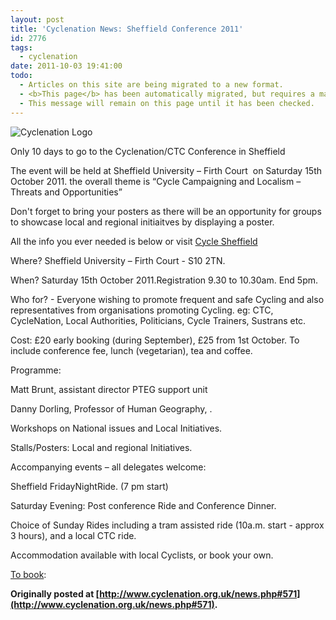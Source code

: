 ```yaml
---
layout: post
title: 'Cyclenation News: Sheffield Conference 2011'
id: 2776
tags:
  - cyclenation
date: 2011-10-03 19:41:00
todo:
  - Articles on this site are being migrated to a new format.
  - <b>This page</b> has been automatically migrated, but requires a manual check-&amp;-tune to ensure the format and links all work as expected.
  - This message will remain on this page until it has been checked.
---
```


![Cyclenation Logo](http://www.pompeybug.co.uk/wp-content/plugins/wp-cyclenation-news/cnlogo.jpg)<p>Only 10 days to go to the Cyclenation/CTC Conference in Sheffield&nbsp;

The event will be held at Sheffield  University &ndash; Firth Court&nbsp; on Saturday 15th October 2011\. the overall theme is &ldquo;Cycle Campaigning and Localism &ndash; Threats and Opportunities&rdquo;

Don't forget to bring your posters as there will be an opportunity for groups to showcase local and regional initiaitves by displaying a poster.&nbsp;

All the info you ever needed is below or visit [Cycle Sheffield](http://www.cyclesheffield.org.uk/conference/ "cycle sheffield")

Where? Sheffield University &ndash; Firth Court - S10 2TN.

When? Saturday 15th October 2011.Registration 9.30 to 10.30am. End 5pm.

Who for? - Everyone wishing to promote frequent and safe
Cycling and also representatives from organisations promoting
Cycling. eg: CTC, CycleNation, Local Authorities, Politicians,
Cycle Trainers, Sustrans etc.

Cost: &pound;20 early booking (during September), &pound;25 from 1st
October. To include conference fee, lunch (vegetarian), tea
and coffee.

Programme:

Matt Brunt, assistant director PTEG support unit

Danny Dorling, Professor of Human Geography, .

Workshops on National issues and Local Initiatives.

Stalls/Posters: Local and regional Initiatives.

Accompanying events &ndash; all delegates welcome:

Sheffield FridayNightRide. (7 pm start)

Saturday Evening: Post conference Ride and Conference Dinner.

Choice of Sunday Rides including a tram assisted ride (10a.m.
start - approx 3 hours), and a local CTC ride.

Accommodation available with local Cyclists, or book your
own.

[To book](http://www.cyclesheffield.org.uk/conference/ "conference booking"):&nbsp;

**Originally posted at [http://www.cyclenation.org.uk/news.php#571](http://www.cyclenation.org.uk/news.php#571).**